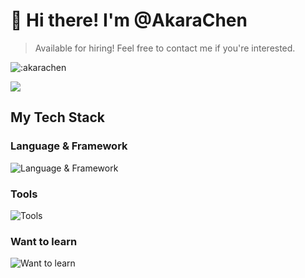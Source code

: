 # 👋 Hi there! I'm @AkaraChen

> Available for hiring! Feel free to contact me if you're interested.

![:akarachen](https://count.getloli.com/get/@akarachen)

![](https://github-readme-stats.vercel.app/api?username=akarachen)

## My Tech Stack

### Language & Framework

![Language & Framework](https://skillicons.dev/icons?i=vue,nuxtjs,react,nextjs,lit,tailwind,ts,express,go,py,bootstrap)

### Tools

![Tools](https://skillicons.dev/icons?i=vite,rollup,webpack,nodejs,mysql,git,py,jest,vercel,cloudflare,github)

### Want to learn

![Want to learn](https://skillicons.dev/icons?i=rust,apollo,cpp,deno,docker,graphql,kubernetes,nginx,reactivex,regex,tauri)

